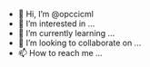 - 👋 Hi, I’m @opccicml
- 👀 I’m interested in ...
- 🌱 I’m currently learning ...
- 💞️ I’m looking to collaborate on ...
- 📫 How to reach me ...

<!---
opccicml/opccicml is a ✨ special ✨ repository because its `README.md` (this file) appears on your GitHub profile.
You can click the Preview link to take a look at your changes.
--->
